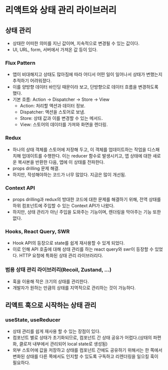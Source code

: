 # 리액트와 상태 관리 라이브러리

## 상태 관리

- 상태란 어떠한 의미를 지닌 값이며, 지속적으로 변경될 수 있는 값이다.
- UI, URL, form, 서버에서 가져온 값 등이 있다.

### Flux Pattern

- 앱이 비대해지고 상태도 많아짐에 따라 어디서 어떤 일이 일어나서 상태가 변했는지 추적하기 어려워졌다.
- 이를 양방향 데이터 바인딩 때문이라 보고, 단방향으로 데이터 흐름을 변경하도록 했다.
- 기본 흐름: Action → Dispatcher → Store → View
  - Action: 처리할 액션과 데이터 정보.
  - Dispatcher: 액션을 스토어로 보냄.
  - Store: 상태 값과 이를 변경할 수 있는 메서드.
  - View: 스토어의 데이터를 가져와 화면을 렌더링.

### Redux

- 하나의 상태 객체를 스토어에 저장해 두고, 이 객체를 업데이트하는 작업을 디스패치해 업데이트를 수행한다. 이는 reducer 함수로 발생시키고, 앱 상태에 대한 새로운 복사본을 반환한 다음, 앱에 이 상태를 전파한다.
- props drilling 문제 해결.
- 하지만, 작성해야하는 코드가 너무 많았다. 지금은 많이 개선됨.

### Context API

- props drilling과 redux의 방대한 코드에 대한 문제를 해결하기 위해, 전역 상태를 하위 컴포넌트에 주입할 수 있는 Context API가 나왔다.
- 하지만, 상태 관리가 아닌 주입을 도와주는 기능이며, 렌더링을 막아주는 기능 또한 없다.

### Hooks, React Query, SWR

- Hook API의 등장으로 state를 쉽게 재사용할 수 있게 되었다.
- 이로 인해 API 호출에 대해 상태 관리를 하는 react query와 swr이 등장할 수 있었다. HTTP 요청에 특화된 상태 관리 라이브러리다.

### 범용 상태 관리 라이브러리(Recoil, Zustand, …)

- 훅을 이용해 작은 크기의 상태를 관리한다.
- 개발자가 원하는 만큼의 상태를 지역적으로 관리하는 것이 가능하다.

## 리액트 훅으로 시작하는 상태 관리

### useState, useReducer

- 상태 관리를 쉽게 재사용 할 수 있는 장점이 있다.
- 컴포넌트 별로 상태가 초기화되므로, 컴포넌트 간 상태 공유가 어렵다.(상태의 파편화, 클로저 내부에서 관리되어 local state로 생성됨)
- 외부 스토어에 값을 저장하고 상태를 컴포넌트 간에도 공유하기 위해서는 한 쪽에서 변화된 상태를 다른 쪽에서도 인지할 수 있도록 구독하고 리렌더링을 일으킬 훅이 필요하다.
